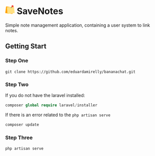 # <img src="frontend/images/post-it.png" width="30px"> SaveNotes
Simple note management application, containing a user system to link notes.

## Getting Start

### Step One
```git
git clone https://github.com/eduardamirelly/bananachat.git
```
### Step Two
If you do not have the laravel installed:
```php
composer global require laravel/installer
```
If there is an error related to the ```php artisan serve ```
```php
composer update
```
### Step Three
```php
php artisan serve
```
